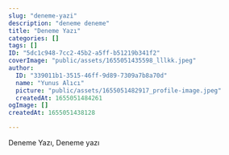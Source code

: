 ```yaml
---
slug: "deneme-yazi"
description: "deneme deneme"
title: "Deneme Yazı"
categories: []
tags: []
ID: "5dc1c948-7cc2-45b2-a5ff-b51219b341f2"
coverImage: "public/assets/1655051435598_lllkk.jpeg"
author:
  ID: "339011b1-3515-46ff-9d89-7309a7b8a70d"
  name: "Yunus Alıcı"
  picture: "public/assets/1655051482917_profile-image.jpeg"
  createdAt: 1655051484261
ogImage: []
createdAt: 1655051438128

---
```

Deneme Yazı, Deneme yazı